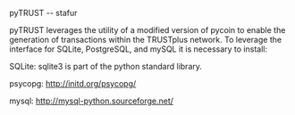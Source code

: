 pyTRUST -- stafur

pyTRUST leverages the utility of a modified version of pycoin to enable the generation of transactions within the TRUSTplus network. To leverage the interface for SQLite, PostgreSQL, and mySQL it is necessary to install:

SQLite: sqlite3 is part of the python standard library.

psycopg: http://initd.org/psycopg/

mysql: http://mysql-python.sourceforge.net/

